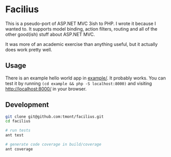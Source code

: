 # Facilius
This is a pseudo-port of ASP.NET MVC 3ish to PHP. I wrote it
because I wanted to. It supports model binding, action filters,
routing and all of the other good(ish) stuff about ASP.NET MVC.

It was more of an academic exercise than anything useful,
but it actually does work pretty well.

## Usage
There is an example hello world app in [example/](./example). It
probably works. You can test it by running `(cd example && php -S localhost:8000)`
and visiting [http://localhost:8000/](http://localhost:8000/) in your browser.

## Development
```bash
git clone git@github.com:tmont/facilius.git
cd facilius

# run tests
ant test

# generate code coverage in build/coverage
ant coverage
```
